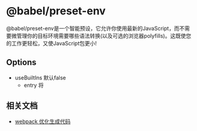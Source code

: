 # @babel/preset-env
@babel/preset-env是一个智能预设，它允许你使用最新的JavaScript，而不需要微管理你的目标环境需要哪些语法转换(以及可选的浏览器polyfills)。这既使您的工作更轻松，又使JavaScript包更小!

## Options
- useBuiltIns 默认false
  - entry 将






## 相关文档
- [webpack 优化生成代码](https://juejin.cn/post/6915665292370640910)  